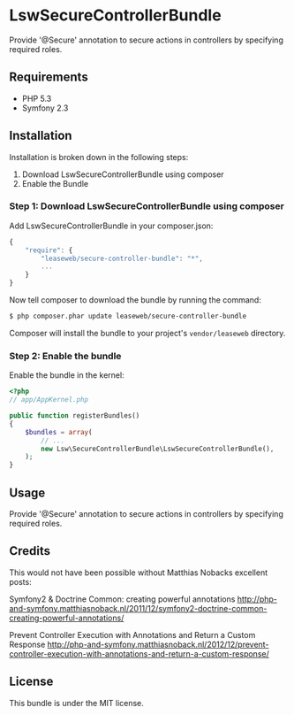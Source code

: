LswSecureControllerBundle
==================

Provide '@Secure' annotation to secure actions in controllers by specifying required roles.

## Requirements

* PHP 5.3
* Symfony 2.3

## Installation

Installation is broken down in the following steps:

1. Download LswSecureControllerBundle using composer
2. Enable the Bundle

### Step 1: Download LswSecureControllerBundle using composer

Add LswSecureControllerBundle in your composer.json:

```js
{
    "require": {
        "leaseweb/secure-controller-bundle": "*",
        ...
    }
}
```

Now tell composer to download the bundle by running the command:

``` bash
$ php composer.phar update leaseweb/secure-controller-bundle
```

Composer will install the bundle to your project's `vendor/leaseweb` directory.

### Step 2: Enable the bundle

Enable the bundle in the kernel:

``` php
<?php
// app/AppKernel.php

public function registerBundles()
{
    $bundles = array(
        // ...
        new Lsw\SecureControllerBundle\LswSecureControllerBundle(),
    );
}
```

## Usage

Provide '@Secure' annotation to secure actions in controllers by specifying required roles.

## Credits

This would not have been possible without Matthias Nobacks excellent posts:

Symfony2 & Doctrine Common: creating powerful annotations
http://php-and-symfony.matthiasnoback.nl/2011/12/symfony2-doctrine-common-creating-powerful-annotations/

Prevent Controller Execution with Annotations and Return a Custom Response
http://php-and-symfony.matthiasnoback.nl/2012/12/prevent-controller-execution-with-annotations-and-return-a-custom-response/

## License

This bundle is under the MIT license.

